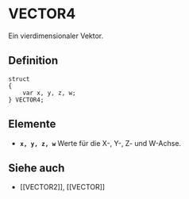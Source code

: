# VECTOR4
Ein vierdimensionaler Vektor.

## Definition

```ack
struct
{
	var x, y, z, w;
} VECTOR4;
```

## Elemente
- **`x, y, z, w`**
	Werte für die X-, Y-, Z- und W-Achse.

## Siehe auch
- [[VECTOR2]], [[VECTOR]]

